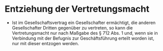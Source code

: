 # Entziehung der Vertretungsmacht

- Ist im Gesellschaftsvertrag ein Gesellschafter ermächtigt, die anderen Gesellschafter Dritten gegenüber zu vertreten, so kann die Vertretungsmacht nur nach Maßgabe des § 712 Abs. 1 und, wenn sie in Verbindung mit der Befugnis zur Geschäftsführung erteilt worden ist, nur mit dieser entzogen werden.

